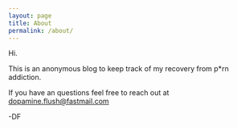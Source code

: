 ```yaml
---
layout: page
title: About
permalink: /about/
---
```


Hi.

This is an anonymous blog to keep track of my recovery from p*rn addiction.

If you have an questions feel free to reach out at dopamine.flush@fastmail.com

-DF
